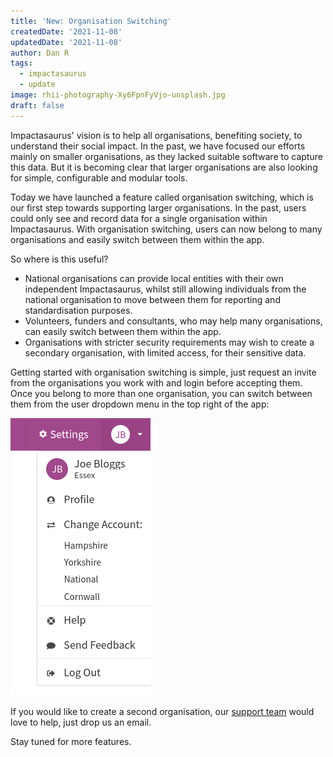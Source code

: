 ```yaml
---
title: 'New: Organisation Switching'
createdDate: '2021-11-08'
updatedDate: '2021-11-08'
author: Dan R
tags:
  - impactasaurus
  - update
image: rhii-photography-Xy6FpnFyVjo-unsplash.jpg
draft: false
---
```


Impactasaurus' vision is to help all organisations, benefiting society, to understand their social impact.
In the past, we have focused our efforts mainly on smaller organisations, as they lacked suitable software to capture this data.
But it is becoming clear that larger organisations are also looking for simple, configurable and modular tools.

Today we have launched a feature called organisation switching, which is our first step towards supporting larger organisations.
In the past, users could only see and record data for a single organisation within Impactasaurus.
With organisation switching, users can now belong to many organisations and easily switch between them within the app.

So where is this useful?

-   National organisations can provide local entities with their own independent Impactasaurus, whilst still allowing individuals from the national organisation to move between them for reporting and standardisation purposes.
-   Volunteers, funders and consultants, who may help many organisations, can easily switch between them within the app.
-   Organisations with stricter security requirements may wish to create a secondary organisation, with limited access, for their sensitive data.

Getting started with organisation switching is simple, just request an invite from the organisations you work with and login before accepting them. Once you belong to more than one organisation, you can switch between them from the user dropdown menu in the top right of the app:

![Organisation switching within the user menu](./org-switching-user-menu.png)

If you would like to create a second organisation, our [support team](/support) would love to help, just drop us an email.

Stay tuned for more features.
